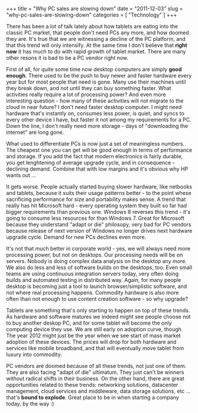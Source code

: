 +++
title = "Why PC sales are slowing down"
date = "2011-12-03"
slug = "why-pc-sales-are-slowing-down"
categories = [ "Technology" ]
+++

There has been a lot of talk lately about how tablets are eating into the classic PC market, that people don't need PCs any more, and how doomed they are. It's true that we are witnessing a decline of the PC platform, and that this trend will only intensify. At the same time I don't believe that **right now** it has much to do with rapid growth of tablet market. There are many other resons it is bad to be a PC vendor right now.

First of all, for quite some time now desktop computers are simply **good enough**. There used to be the push to buy newer and faster hardware every year but for most people that need is gone. Many use their machines until they break down, and not until they can buy something faster. What activities really require a lot of processing power? And even more interesting question - how many of these activities will not migrate to the cloud in near future? I don't need faster desktop computer. I might need hardware that's instantly on, consumes less power, is quiet, and syncs to every other device I have, but faster it not among my requirements for a PC. Down the line, I don't really need more storage - days of "downloading the internet" are long gone.

What used to differentiate PCs is now just a set of meaningless numbers. The cheapest one you can get will be good enough in terms of performance and storage. If you add the fact that modern electronics is fairly durable, you get lenghtening of average upgrade cycle, and in consequence - declining demand. Combine that with low margins and it's obvious why HP wants out ...

It gets worse. People actually started buying slower hardware, like netbooks and tablets, because it suits their usage patterns better - to the point whese sacrificing performance for size and portability makes sense. A trend that really has hit Microsoft hard - every operating system they built so far had bigger requirements than previous one. Windows 8 reverses this trend - it's going to consume less resources for than Windows 7. Great for Microsoft because they understand "adapt or die" philosopy, very bad for PC vendors because release of next version of Windows no longer drives next hardware upgrade cycle. Demand for new PCs declines even more.

It's not that much better in corporate world - yes, we will always need more processing power, but not on desktops. Our processing needs will be on servers. Nobody is doing complex data analysis on the desktop any more. We also do less and less of software builds on the desktops, too. Even small teams are using continuous integration servers today, very often doing builds and automated testing in distributed way. Again, for many people desktop is becoming just a tool to launch browser/simplistic software, and not where real processing happens. Commodity hardware is also more often than not enough to use content creation software - so why upgrade?

Tablets are something that's only starting to happen on top of these trends. As hardware and software matures we indeed might see people choose not to buy another deskop PC, and for some tablet will become the only computing device they use. We are still early on adoption curve, though. The year 2012 might just be the year when we see start of mass market adoption of these devices. The prices will drop for both hardware and services like mobile broadband, and that will eventually move tablet from luxury into commodity.

PC vendors are doomed because of all these trends, not just one of them. They are also facing "adapt of die" ultimatum. They just can't be winners without radical shifts in their business. On the other hand, there are great opportunities related to these trends: networking solutions, datacenter management, cloud services and middleware, data storage solutions, etc ... that's **bound to explode**. Great place to be in when starting a company today, by the way :)